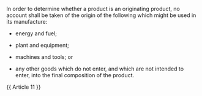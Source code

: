 
In order to determine whether a product is an originating product, no account shall be taken of the origin of the following which might be used in its manufacture:

- energy and fuel;

- plant and equipment;

- machines and tools; or

- any other goods which do not enter, and which are not intended to enter, into the final composition of the product.

{{ Article 11 }}
